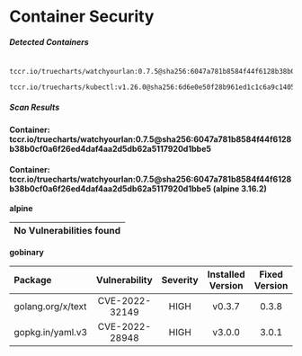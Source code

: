 # Container Security

##### Detected Containers

          tccr.io/truecharts/watchyourlan:0.7.5@sha256:6047a781b8584f44f6128b38b0cf0a6f26ed4daf4aa2d5db62a5117920d1bbe5
          tccr.io/truecharts/kubectl:v1.26.0@sha256:6d6e0e50f28b961ed1c1c6a9c140553238641591fbdc9ac7c1a348636f78c552

##### Scan Results

**Container: tccr.io/truecharts/watchyourlan:0.7.5@sha256:6047a781b8584f44f6128b38b0cf0a6f26ed4daf4aa2d5db62a5117920d1bbe5**

#### Container: tccr.io/truecharts/watchyourlan:0.7.5@sha256:6047a781b8584f44f6128b38b0cf0a6f26ed4daf4aa2d5db62a5117920d1bbe5 (alpine 3.16.2)
    

**alpine**

      
| No Vulnerabilities found         |
|:---------------------------------|

      

**gobinary**

      
| Package         |    Vulnerability   |   Severity  |  Installed Version | Fixed Version |
|:----------------|:------------------:|:-----------:|:------------------:|:-------------:|
| golang.org/x/text         |    CVE-2022-32149   |   HIGH  |  v0.3.7 | 0.3.8 |
| gopkg.in/yaml.v3         |    CVE-2022-28948   |   HIGH  |  v3.0.0 | 3.0.1 |

